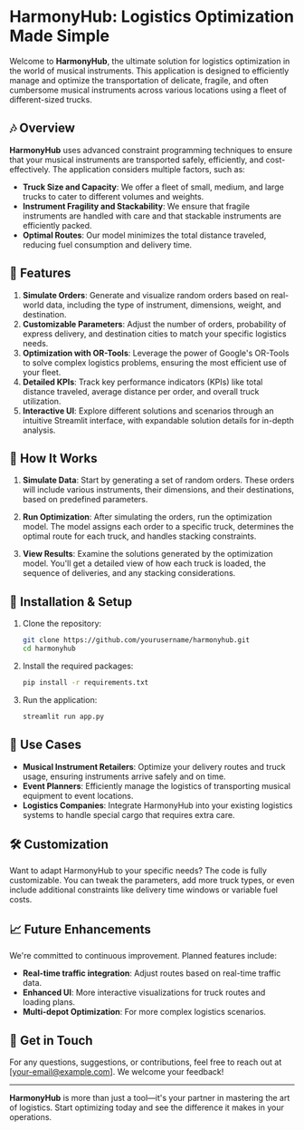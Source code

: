 # HarmonyHub: Logistics Optimization Made Simple

Welcome to **HarmonyHub**, the ultimate solution for logistics optimization in the world of musical instruments. This application is designed to efficiently manage and optimize the transportation of delicate, fragile, and often cumbersome musical instruments across various locations using a fleet of different-sized trucks.

## 🎶 Overview

**HarmonyHub** uses advanced constraint programming techniques to ensure that your musical instruments are transported safely, efficiently, and cost-effectively. The application considers multiple factors, such as:

- **Truck Size and Capacity**: We offer a fleet of small, medium, and large trucks to cater to different volumes and weights.
- **Instrument Fragility and Stackability**: We ensure that fragile instruments are handled with care and that stackable instruments are efficiently packed.
- **Optimal Routes**: Our model minimizes the total distance traveled, reducing fuel consumption and delivery time.

## 🚚 Features

1. **Simulate Orders**: Generate and visualize random orders based on real-world data, including the type of instrument, dimensions, weight, and destination.
2. **Customizable Parameters**: Adjust the number of orders, probability of express delivery, and destination cities to match your specific logistics needs.
3. **Optimization with OR-Tools**: Leverage the power of Google's OR-Tools to solve complex logistics problems, ensuring the most efficient use of your fleet.
4. **Detailed KPIs**: Track key performance indicators (KPIs) like total distance traveled, average distance per order, and overall truck utilization.
5. **Interactive UI**: Explore different solutions and scenarios through an intuitive Streamlit interface, with expandable solution details for in-depth analysis.

## 🚀 How It Works

1. **Simulate Data**: Start by generating a set of random orders. These orders will include various instruments, their dimensions, and their destinations, based on predefined parameters.
   
2. **Run Optimization**: After simulating the orders, run the optimization model. The model assigns each order to a specific truck, determines the optimal route for each truck, and handles stacking constraints.
   
3. **View Results**: Examine the solutions generated by the optimization model. You'll get a detailed view of how each truck is loaded, the sequence of deliveries, and any stacking considerations.

## 🔧 Installation & Setup

1. Clone the repository:
   ```bash
   git clone https://github.com/yourusername/harmonyhub.git
   cd harmonyhub
   ```

2. Install the required packages:
   ```bash
   pip install -r requirements.txt
   ```

3. Run the application:
   ```bash
   streamlit run app.py
   ```

## 🎯 Use Cases

- **Musical Instrument Retailers**: Optimize your delivery routes and truck usage, ensuring instruments arrive safely and on time.
- **Event Planners**: Efficiently manage the logistics of transporting musical equipment to event locations.
- **Logistics Companies**: Integrate HarmonyHub into your existing logistics systems to handle special cargo that requires extra care.

## 🛠️ Customization

Want to adapt HarmonyHub to your specific needs? The code is fully customizable. You can tweak the parameters, add more truck types, or even include additional constraints like delivery time windows or variable fuel costs.

## 📈 Future Enhancements

We're committed to continuous improvement. Planned features include:

- **Real-time traffic integration**: Adjust routes based on real-time traffic data.
- **Enhanced UI**: More interactive visualizations for truck routes and loading plans.
- **Multi-depot Optimization**: For more complex logistics scenarios.

## 📧 Get in Touch

For any questions, suggestions, or contributions, feel free to reach out at [your-email@example.com]. We welcome your feedback!

---

**HarmonyHub** is more than just a tool—it's your partner in mastering the art of logistics. Start optimizing today and see the difference it makes in your operations.
